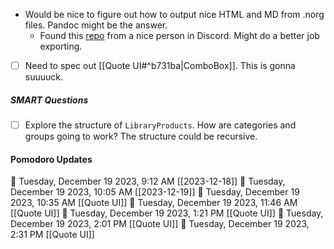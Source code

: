 - Would be nice to figure out how to output nice HTML and MD from .norg files. Pandoc might be the answer. 
	- Found this [repo](https://github.com/VoreckLukas/norg-pandoc-rs) from a nice person in Discord. Might do a better job exporting.
- [ ] Need to spec out [[Quote UI#^b731ba|ComboBox]]. This is gonna suuuuck.

##### SMART Questions

- [ ] Explore the structure of `LibraryProducts`. How are categories and groups going to work? The structure could be recursive.

#### Pomodoro Updates

🍅 Tuesday, December 19 2023, 9:12 AM [[2023-12-18]]🍅 Tuesday, December 19 2023, 10:05 AM [[2023-12-19]]🍅 Tuesday, December 19 2023, 10:35 AM [[Quote UI]]🍅 Tuesday, December 19 2023, 11:46 AM [[Quote UI]]🍅 Tuesday, December 19 2023, 1:21 PM [[Quote UI]]🍅 Tuesday, December 19 2023, 2:01 PM [[Quote UI]]🍅 Tuesday, December 19 2023, 2:31 PM [[Quote UI]]